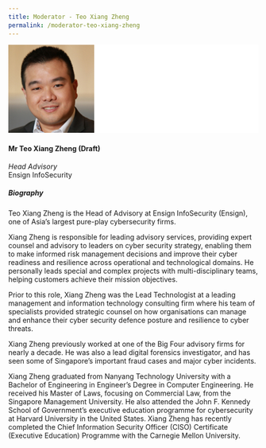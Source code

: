 ```yaml
---
title: Moderator - Teo Xiang Zheng
permalink: /moderator-teo-xiang-zheng
---
```


![Teo Xiang Zheng](/images/speakers/Teo-Xiang-Zheng.jpg)

#### **Mr Teo Xiang Zheng (Draft)**

*Head Advisory*  
Ensign InfoSecurity

##### **Biography**

Teo Xiang Zheng is the Head of Advisory at Ensign InfoSecurity (Ensign), one of Asia’s largest pure-play cybersecurity firms.

Xiang Zheng is responsible for leading advisory services, providing expert counsel and advisory to leaders on cyber security strategy, enabling them to make informed risk management decisions and improve their cyber readiness and resilience across operational and technological domains. He personally leads special and complex projects with multi-disciplinary teams, helping customers achieve their mission objectives.  

Prior to this role, Xiang Zheng was the Lead Technologist at a leading management and information technology consulting firm where his team of specialists provided strategic counsel on how organisations can manage and enhance their cyber security defence posture and resilience to cyber threats. 

Xiang Zheng previously worked at one of the Big Four advisory firms for nearly a decade. He was also a lead digital forensics investigator, and has seen some of Singapore’s important fraud cases and major cyber incidents. 

Xiang Zheng graduated from Nanyang Technology University with a Bachelor of Engineering in Engineer’s Degree in Computer Engineering. He received his Master of Laws, focusing on Commercial Law, from the Singapore Management University. He also attended the John F. Kennedy School of Government’s executive education programme for cybersecurity at Harvard University in the United States. Xiang Zheng has recently completed the Chief Information Security Officer (CISO) Certificate (Executive Education) Programme with the Carnegie Mellon University.